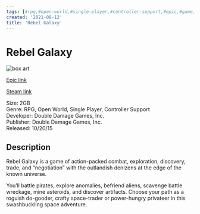 ```yaml
---
tags: [#rpg,#open-world,#single-player,#controller-support,#epic,#game,#owned,#pc]
created: '2021-08-12'
title: 'Rebel Galaxy'
---
```

# Rebel Galaxy

![box art](https://cdn1.epicgames.com/epic/offer/rebelgalaxy_primary_promo-2580x1450-45040669e872f9911a6083934e07c822.jpg?h=270&amp;resize=1&amp;w=480)

[Epic link](https://www.epicgames.com/store/en-US/p/rebel-galaxy)

[Steam link](https://store.steampowered.com/app/290300/Rebel_Galaxy/?snr=1_7_7_151_150_1)

Size: 2GB  
Genre: RPG, Open World, Single Player, Controller Support  
Developer: Double Damage Games, Inc.  
Publisher: Double Damage Games, Inc.  
Released: 10/20/15  

## Description

Rebel Galaxy is a game of action-packed combat, exploration, discovery, trade, and “negotiation” with the outlandish denizens at the edge of the known universe.

You’ll battle pirates, explore anomalies, befriend aliens, scavenge battle wreckage, mine asteroids, and discover artifacts. Choose your path as a roguish do-gooder, crafty space-trader or power-hungry privateer in this swashbuckling space adventure.

